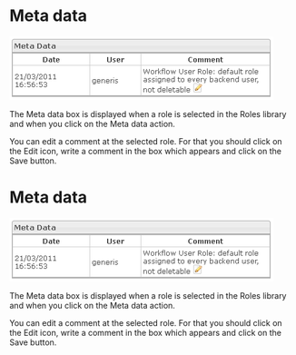 <!--
created_at: '2012-04-18 17:02:56'
updated_at: '2013-03-13 14:34:38'
authors:
    - 'Jérôme Bogaerts'
contributors:
    - 'Sophie Doublet'
tags:
    - 'Manage Roles'
-->

Meta data
=========

![](../resources/roles-metadata.png)

The Meta data box is displayed when a role is selected in the Roles library and when you click on the Meta data action.

You can edit a comment at the selected role. For that you should click on the Edit icon, write a comment in the box which appears and click on the Save button.

Meta data
=========

![](../resources/roles-metadata.png)

The Meta data box is displayed when a role is selected in the Roles library and when you click on the Meta data action.

You can edit a comment at the selected role. For that you should click on the Edit icon, write a comment in the box which appears and click on the Save button.


